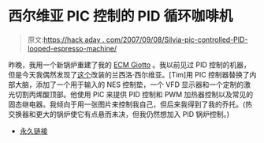 # 西尔维亚 PIC 控制的 PID 循环咖啡机

> 原文:[https://hack aday . com/2007/09/08/Silvia-pic-controlled-PID-looped-espresso-machine/](https://hackaday.com/2007/09/08/silvia-pic-controlled-pid-looped-espresso-machine/)

昨晚，我用一个新锅炉重建了我的 [ECM Giotto](http://biobug.org/coffee/giotto/) 。我以前见过 PID 控制的机器，但是今天我偶然发现了[这个](http://growdown.blogspot.com/2006/11/custom-silvia-pid-mod.html)改装的兰西洛·西尔维亚。[Tim]用 PIC 控制器替换了内部大脑，添加了一个用于输入的 NES 控制垫，一个 VFD 显示器和一个定制的激光切割丙烯酸顶部。他使用 PIC 来提供 PID 控制和 PWM 加热器控制以及常见的固态继电器。我倾向于用一张图片来控制我自己，但后来我得到了我的乔托。(热交换器和更大的锅炉使它有点悬而未决，但我仍然想加入 PID 锅炉控制。)

*   [永久链接](http://growdown.blogspot.com/2006/11/custom-silvia-pid-mod.html)